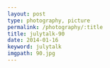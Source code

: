 ```yaml
---
layout: post
type: photography, picture
permalink: /photography/:title
title: julytalk-90
date: 2014-01-16
keyword: julytalk
imgpath: 90.jpg
---
```



